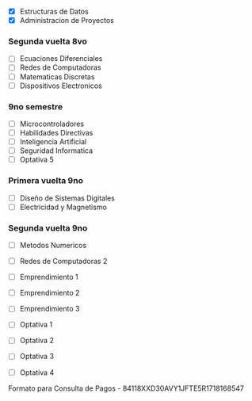 - [x] Estructuras de Datos 
- [x] Administracion de Proyectos
### Segunda vuelta 8vo
- [ ] Ecuaciones Diferenciales
- [ ] Redes de Computadoras
- [ ] Matematicas Discretas
- [ ] Dispositivos Electronicos
### 9no semestre
- [ ] Microcontroladores
- [ ] Habilidades Directivas
- [ ] Inteligencia Artificial
- [ ] Seguridad Informatica
- [ ] Optativa 5
### Primera vuelta 9no
- [ ] Diseño de Sistemas Digitales
- [ ] Electricidad y Magnetismo
### Segunda vuelta 9no
- [ ] Metodos Numericos
- [ ] Redes de Computadoras 2
- [ ] Emprendimiento 1
- [ ] Emprendimiento 2

- [ ] Emprendimiento 3
- [ ] Optativa 1

- [ ] Optativa 2
- [ ] Optativa 3
- [ ] Optativa 4

Formato para Consulta de Pagos - 84118XXD30AVY1JFTE5R1718168547